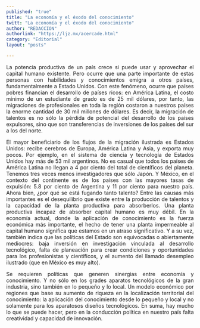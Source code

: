 ```yaml
---
published: "true"
title: "La economía y el éxodo del conocimiento"
twitt: "La economía y el éxodo del conocimiento"
author: "REDACCION"
authorlink: "https://ljz.mx/acercade.html"
category: "Editorial"
layout: "posts"

---
```


<p style="text-align: justify;">
  La potencia productiva de un país crece si puede usar y aprovechar el capital humano existente. Pero ocurre que una parte importante de estas personas con habilidades y conocimientos emigra a otros países, fundamentalmente a Estado Unidos. Con este fenómeno, ocurre que países pobres financian el desarrollo de países ricos: en América Latina, el costo mínimo de un estudiante de grado es de 25 mil dólares, por tanto, las migraciones de profesionales en toda la región costaron a nuestros países la enorme cantidad de 30 mil millones de dólares. Es decir, la migración de talentos es no sólo la pérdida de potencial del desarrollo de los países expulsores, sino que son transferencias de inversiones de los países del sur a los del norte.
</p>

<p style="text-align: justify;">
  El mayor beneficiario de los flujos de la migración ilustrada es Estados Unidos: recibe cerebros de Europa, América Latina y Asia, y exporta muy pocos. Por ejemplo, en el sistema de ciencia y tecnología de Estados Unidos hay más de 53 mil argentinos. No es casual que todos los países de América Latina no llegan a 4 por ciento del total de científicos del planeta. Tenemos tres veces menos investigadores que sólo Japón. Y México, en el contexto del continente es de los países con las mayores tasas de expulsión: 5.8 por ciento de Argentina y 11 por ciento para nuestro país. Ahora bien, ¿por qué se está fugando tanto talento? Entre las causas más importantes es el desequilibrio que existe entre la producción de talentos y la capacidad de la planta productiva para absorberlos. Una planta productiva incapaz de absorber capital humano es muy débil. En la economía actual, donde la aplicación de conocimiento es la fuerza económica más importante, el hecho de tener una planta impermeable al capital humano significa que estamos en un atraso significativo. Y a su vez, también indica que las políticas del Estado son equivocadas o abiertamente mediocres: baja inversión en investigación vinculada al desarrollo tecnológico, falta de planeación para crear condiciones y oportunidades para los profesionistas y científicos, y el aumento del llamado desempleo ilustrado (que en México es muy alto).
</p>

<p style="text-align: justify;">
  Se requieren políticas que generen sinergias entre economía y conocimiento. Y no sólo en los grades aparatos tecnológicos de la gran industria, sino también en lo pequeño y lo local. Un modelo económico por regiones que base su aumento de riqueza en la localización territorial del conocimiento: la aplicación del conocimiento desde lo pequeño y local y no solamente para los aparatosos diseños tecnológicos. En suma, hay mucho lo que se puede hacer, pero en la conducción política en nuestro país falta creatividad y capacidad de innovación.
</p>
